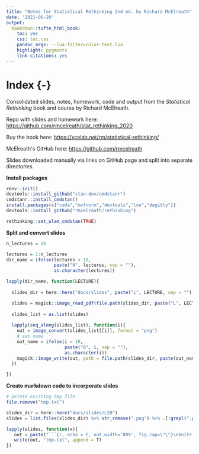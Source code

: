 ```yaml
---
title: "Notes for Statistical Rethinking 2nd ed. by Richard McElreath"
date: '2021-06-20'
output:
  bookdown::tufte_html_book:
    toc: yes
    css: toc.css
    pandoc_args: --lua-filter=color-text.lua
    highlight: pygments
    link-citations: yes
---
```


# Index {-}

Consolidated slides, notes, homework, code and output from the *Statistical Rethinking* book and course by Richard McElreath.

Repo with slides and homework here: <https://github.com/rmcelreath/stat_rethinking_2020>

Buy the book here: <https://xcelab.net/rm/statistical-rethinking/>

McElreath's GitHub here: <https://github.com/rmcelreath>

Slides downloaded manually via links on GitHub page and split into separate directories.

**Install packages**


```r
renv::init()
devtools::install_github("stan-dev/cmdstanr")
cmdstanr::install_cmdstan()
install.packages(c("coda","mvtnorm","devtools","loo","dagitty"))
devtools::install_github("rmcelreath/rethinking")

rethinking::set_ulam_cmdstan(TRUE)
```

**Split and convert slides**


```r
n_lectures = 20

lectures = 1:n_lectures
dir_name = ifelse(lectures < 10,
                  paste("0", lectures, sep = ""),
                  as.character(lectures))

lapply(dir_name, function(LECTURE){
  
  slides_dir = here::here("docs/slides", paste("L", LECTURE, sep = ""))

  slides = magick::image_read_pdf(file.path(slides_dir, paste("L", LECTURE, ".pdf", sep = "")))
  
  slides_list = as.list(slides)
  
  lapply(seq_along(slides_list), function(i){
    out = image_convert(slides_list[[i]], format = "png")
    # set name
    out_name = ifelse(i < 10,
                      paste("0", i, sep = ""),
                      as.character(i))
    magick::image_write(out, path = file.path(slides_dir, paste(out_name, ".png", sep = "")))
  })

})
```

**Create markdown code to incorporate slides**


```r
# Delete existing tmp file
file.remove("tmp.txt")

slides_dir = here::here("docs/slides/L20")
slides = list.files(slides_dir) %>% str_remove(".png") %>% .[!grepl(".pdf", .)]

lapply(slides, function(x){
   out = paste("```{r, echo = F, out.width='80%', fig.cap=\"\"}\nknitr::include_graphics(file.path(slides_dir, '", x, ".png'))\n```\n", sep = "")
   write(out, "tmp.txt", append = T)
})
```

